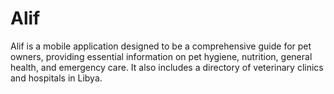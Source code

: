 # Alif
Alif is a mobile application designed to be a comprehensive guide for pet owners, providing essential information on pet hygiene, nutrition, general health, and emergency care. It also includes a directory of veterinary clinics and hospitals in Libya.
